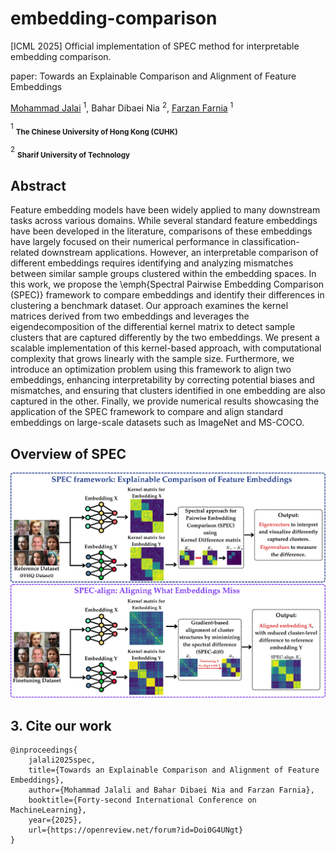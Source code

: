 # embedding-comparison
[ICML 2025] Official implementation of SPEC method for interpretable embedding comparison.

paper: Towards an Explainable Comparison and Alignment of Feature Embeddings


[Mohammad Jalai](https://mjalali.github.io/) <sup>1</sup>, Bahar Dibaei Nia <sup>2</sup>,
[Farzan Farnia](https://www.cse.cuhk.edu.hk/people/faculty/farzan-farnia/) <sup>1</sup>

<sup>1</sup> <sub>**The Chinese University of Hong Kong (CUHK)**</sub>

<sup>2</sup> <sub>**Sharif University of Technology**</sub>

## Abstract

Feature embedding models have been widely applied to many downstream tasks across various domains. While several standard feature embeddings have been developed in the literature, comparisons of these embeddings have largely focused on their numerical performance in classification-related downstream applications. However, an interpretable comparison of different embeddings requires identifying and analyzing mismatches between similar sample groups clustered within the embedding spaces. In this work, we propose the \emph{Spectral Pairwise Embedding Comparison (SPEC)} framework to compare embeddings and identify their differences in clustering a benchmark dataset. Our approach examines the kernel matrices derived from two embeddings and leverages the eigendecomposition of the differential kernel matrix to detect sample clusters that are captured differently by the two embeddings. We present a scalable implementation of this kernel-based approach, with computational complexity that grows linearly with the sample size. Furthermore, we introduce an optimization problem using this framework to align two embeddings, enhancing interpretability by correcting potential biases and mismatches, and ensuring that clusters identified in one embedding are also captured in the other. Finally, we provide numerical results showcasing the application of the SPEC framework to compare and align standard embeddings on large-scale datasets such as ImageNet and MS-COCO.

## Overview of SPEC

![SPEC Method](./SPEC_method.png)


## 3. Cite our work
```text
@inproceedings{
    jalali2025spec,
    title={Towards an Explainable Comparison and Alignment of Feature Embeddings},
    author={Mohammad Jalali and Bahar Dibaei Nia and Farzan Farnia},
    booktitle={Forty-second International Conference on MachineLearning},
    year={2025},
    url={https://openreview.net/forum?id=Doi0G4UNgt}
}
```


